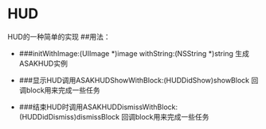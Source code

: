 # HUD
HUD的一种简单的实现
##用法：
*	###initWithImage:(UIImage *)image withString:(NSString *)string 生成ASAKHUD实例



*	###显示HUD调用ASAKHUDShowWithBlock:(HUDDidShow)showBlock 回调block用来完成一些任务


*	###结束HUD时调用ASAKHUDDismissWithBlock:(HUDDidDismiss)dismissBlock 回调block用来完成一些任务